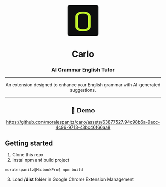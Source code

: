<div align="center">

<img width="100px" src="https://github.com/moralespanitz/carlo/blob/main/assets/carlo-logo.png" />

# Carlo

### AI Grammar English Tutor 
-----

An extension designed to enhance your English grammar with AI-generated suggestions.

-----

## 🎥 Demo

https://github.com/moralespanitz/carlo/assets/63877527/94c98b6a-9acc-4c96-9713-43bc46f66aa8
</div>

## Getting started

1. Clone this repo
2. Instal npm and build project
```sh
moralespanitz@MacbookPro$ npm build
```
3. Load **/dist** folder in Google Chrome Extension Management


